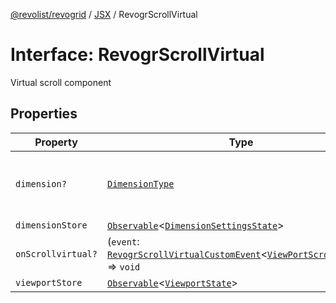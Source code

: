 [@revolist/revogrid](README.md) / [JSX](Namespace.JSX.md) / RevogrScrollVirtual

# Interface: RevogrScrollVirtual

Virtual scroll component

## Properties

| Property | Type | Description | Defined in |
| ------ | ------ | ------ | ------ |
| `dimension?` | [`DimensionType`](TypeAlias.DimensionType.md) | Scroll dimension (`X` - `rgCol` or `Y` - `rgRow`) | [src/components.d.ts:2093](https://github.com/revolist/revogrid/blob/0ab93afcbb5b98b002edc76b162fc6cdefa047cd/src/components.d.ts#L2093) |
| `dimensionStore` | [`Observable`](TypeAlias.Observable.md)\<[`DimensionSettingsState`](Interface.DimensionSettingsState.md)\> | Dimensions | [src/components.d.ts:2097](https://github.com/revolist/revogrid/blob/0ab93afcbb5b98b002edc76b162fc6cdefa047cd/src/components.d.ts#L2097) |
| `onScrollvirtual?` | (`event`: [`RevogrScrollVirtualCustomEvent`](Interface.RevogrScrollVirtualCustomEvent.md)\<[`ViewPortScrollEvent`](TypeAlias.ViewPortScrollEvent.md)\>) => `void` | Scroll event | [src/components.d.ts:2101](https://github.com/revolist/revogrid/blob/0ab93afcbb5b98b002edc76b162fc6cdefa047cd/src/components.d.ts#L2101) |
| `viewportStore` | [`Observable`](TypeAlias.Observable.md)\<[`ViewportState`](Interface.ViewportState.md)\> | Viewport | [src/components.d.ts:2105](https://github.com/revolist/revogrid/blob/0ab93afcbb5b98b002edc76b162fc6cdefa047cd/src/components.d.ts#L2105) |
